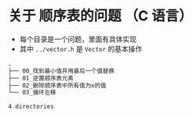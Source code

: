 # 关于 顺序表的问题 （C 语言）

* 每个目录是一个问题，里面有具体实现
* 其中 `../vector.h` 是 `Vector` 的基本操作

```txt
.
├── 00_找到最小值并用最后一个值替换
├── 01_逆置顺序表元素
├── 02_删除顺序表中所有值为x的值
└── 03_循环左移

4 directories

```
